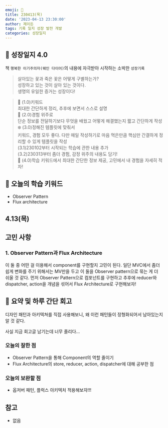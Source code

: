```yaml
---
emoji: 🌱
title: 230413(목)
date: '2023-04-13 23:30:00'
author: 제이든
tags: 기록 일지 성장 발전 개발
categories: 성장일지
---
```


## 🎄 성장일지 4.0

책 `행복한 이기주의자(웨인 다이어)`의 내용에 자극받아 시작하는 소박한 `성장기록`

> 살아있는 꽃과 죽은 꽃은 어떻게 구별하는가?<br/>
> 성장하고 있는 것이 살아 있는 것이다.<br/>
> 생명의 유일한 증거는 성장이다!

> 🌳 (1.0)키워드<br/>
> 최대한 간단하게 정리, 추후에 보면서 스스로 설명<br/>
> 🍉 (2.0)경험 위주로<br/>
> 단순 정보를 전달하기보다 무엇을 배웠고 어떻게 해결했는지 짧고 간단하게 작성<br/>
> ❄️ (3.0)정해진 템플릿에 맞춰서<br/>
> 키워드, 경험 모두 좋다. 다만 매일 작성하기로 마음 먹은만큼 핵심만 간결하게 정리할 수 있게 템플릿을 작성<br/>
> (3.1)230102부터 시작되는 학습에 관한 내용 추가<br/>
> (3.2)230313부터 좀더 경험, 감정 위주의 내용도 담기!<br/>
> 🌾 (4.0)학습 키워드에서 최대한 간단한 정보 제공, 고민에서 내 경험을 자세히 적자!<br/>

## 🔑 오늘의 학습 키워드

- Observer Pattern
- Flux architecture

## 4.13(목)

## 고민 사항

### 1. Observer Pattern과 Flux Architecture

이 둘 중 어떤 걸 이용해서 component를 구현할지 고민이 된다. 일단 MVC에서 좀더 쉽게 변화를 주기 위해서는 MV만을 두고 이 둘을 Observer pattern으로 묶는 게 더 쉬울 것 같다. 먼저 Observer Pattern으로 컴포넌트를 구현하고 추후에 reducer와 dispatcher, action을 개념을 섞어서 Flux Architecture로 구현해보자!

## 📝 요약 및 하루 간단 회고

디자인 패턴과 아키텍쳐를 직접 사용해보니, 왜 이런 패턴들이 정형화되어서 남아있는지 알 것 같다.

사실 지금 회고글 남기는데 너무 졸리다...


### 오늘의 잘한 점

- Observer Pattern을 통해 Component의 역할 줄이기
- Flux Architecture의 store, reducer, action, dispatcher에 대해 공부한 점

### 오늘의 보완할 점

- 옵저버 패턴, 플럭스 아키텍처 적용해보자!!!

## 참고

- 없음

```toc

```

